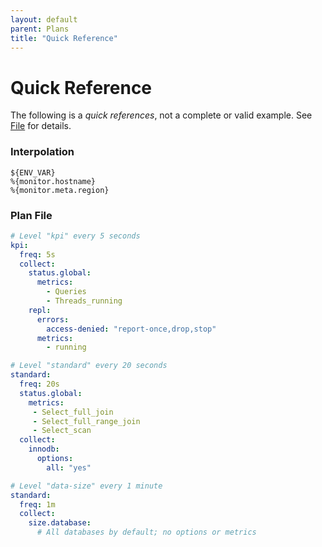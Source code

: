 ```yaml
---
layout: default
parent: Plans
title: "Quick Reference"
---
```


# Quick Reference

The following is a _quick references_, not a complete or valid example.
See [File](file) for details.

### Interpolation

```
${ENV_VAR}
%{monitor.hostname}
%{monitor.meta.region}
```

### Plan File

```yaml
# Level "kpi" every 5 seconds
kpi:
  freq: 5s
  collect:
    status.global:
      metrics:
        - Queries
        - Threads_running
    repl:
      errors:
        access-denied: "report-once,drop,stop"
      metrics:
        - running

# Level "standard" every 20 seconds
standard:
  freq: 20s
  status.global:
    metrics:
     - Select_full_join
     - Select_full_range_join
     - Select_scan
  collect:
    innodb:
      options:
        all: "yes"

# Level "data-size" every 1 minute
standard:
  freq: 1m
  collect:
    size.database:
      # All databases by default; no options or metrics
```
